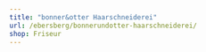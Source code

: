 ```yaml
---
title: "bonner&otter Haarschneiderei"
url: /ebersberg/bonnerundotter-haarschneiderei/
shop: Friseur
---
```

